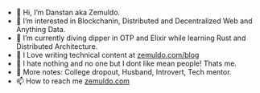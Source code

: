 - 👋 Hi, I’m Danstan aka Zemuldo.
- 👀 I’m interested in Blockchanin, Distributed and Decentralized Web and Anything Data.
- 🌱 I’m currently diving dipper in OTP and Elixir while learning Rust and Distributed Architecture.
- 💞️ I Love writing technical content at [zemuldo.com/blog](https://zemuldo.com/blog)
- 🤳 I hate nothing and no one but I dont like mean people! Thats me.
- 💪 More notes: College dropout, Husband, Introvert, Tech mentor.
- 📫 How to reach me [zemuldo.com](https://zemuldo.com)
